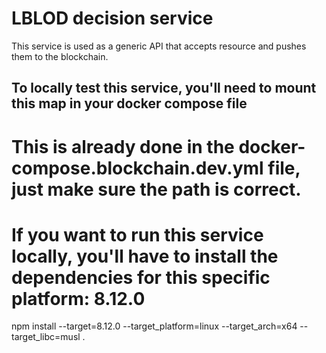 # LBLOD decision service

This service is used as a generic API that accepts resource and pushes them to the blockchain.

## To locally test this service, you'll need to mount this map in your docker compose file

# This is already done in the docker-compose.blockchain.dev.yml file, just make sure the path is correct.

# If you want to run this service locally, you'll have to install the dependencies for this specific platform: 8.12.0

npm install --target=8.12.0 --target_platform=linux --target_arch=x64 --target_libc=musl .
